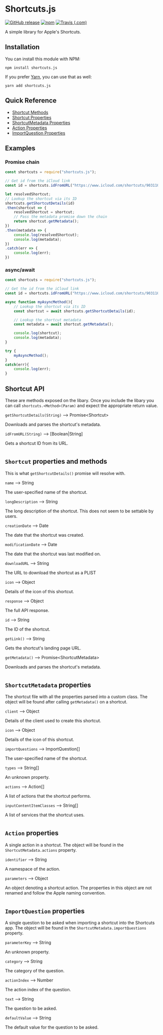 # Shortcuts.js

[![GitHub release](https://img.shields.io/github/release/haykam821/Shortcuts.js.svg?style=popout&label=github)](https://github.com/haykam821/Shortcuts.js/releases/latest)
[![npm](https://img.shields.io/npm/v/shortcuts.js.svg?style=popout&colorB=red)](https://www.npmjs.com/package/shortcuts.js)
[![Travis (.com)](https://img.shields.io/travis/com/haykam821/Shortcuts.js.svg?style=popout)](https://travis-ci.com/haykam821/Shortcuts.js)

A simple library for Apple's Shortcuts. 

## Installation

You can install this module with NPM:

    npm install shortcuts.js

If you prefer [Yarn](https://yarnpkg.com/), you can use that as well:

    yarn add shortcuts.js

## Quick Reference
* [Shortcut Methods](#shortcut-api)
* [Shortcut Properties](#shortcut-properties-and-methods)
* [ShortcutMetadata Properties](#shortcutmetadata-properties)
* [Action Properties](#action-properties)
* [ImportQuestion Properties](#importquestion-properties)

## Examples

### Promise chain
```javascript
const shortcuts = require("shortcuts.js");

// Get id from the iCloud link
const id = shortcuts.idFromURL("https://www.icloud.com/shortcuts/903110dea9a944f48fef9e94317fb686");

let resolvedShortcut;
// Lookup the shortcut via its ID
shortcuts.getShortcutDetails(id)
.then(shortcut => {
    resolvedShortcut = shortcut;
    // Pass the metadata promise down the chain
    return shortcut.getMetadata();
})
.then(metadata => {
    console.log(resolvedShortcut);
    console.log(metadata);
})
.catch(err => {
    console.log(err);
})
```

### async/await
```javascript
const shortcuts = require("shortcuts.js");

// Get the id from the iCloud link
const id = shortcuts.idFromURL("https://www.icloud.com/shortcuts/903110dea9a944f48fef9e94317fb686");

async function myAsyncMethod(){
    // Lookup the shortcut via its ID
    const shortcut = await shortcuts.getShortcutDetails(id);

    // Lookup the shortcut metadata
    const metadata = await shortcut.getMetadata();

    console.log(shortcut);
    console.log(metadata);
}

try {
    myAsyncMethod();
}
catch(err){
    console.log(err);
}
```

## Shortcut API
These are methods exposed on the libary. Once you include the libary you can call `shortcuts.<Method>(Param)` and expect the appropriate return value.

`getShortcutDetails(String)` ⟶ Promise\<Shortcut>

Downloads and parses the shortcut's metadata.

`idFromURL(String)` ⟶ [Boolean|String]

Gets a shortcut ID from its URL.

#
## `Shortcut` properties and methods
This is what `getShortcutDetails()` promise will resolve with.

`name` ⟶ String

The user-specified name of the shortcut.

`longDescription` ⟶ String

The long description of the shortcut.
This does not seem to be settable by users.

`creationDate` ⟶ Date

The date that the shortcut was created.

`modificationDate` ⟶ Date

The date that the shortcut was last modified on.

`downloadURL` ⟶ String

The URL to download the shortcut as a PLIST

`icon` ⟶ Object

Details of the icon of this shortcut.

`response` ⟶ Object

The full API response.

`id` ⟶ String

The ID of the shortcut.

`getLink()` ⟶ String

Gets the shortcut's landing page URL.

`getMetadata()` ⟶ Promise\<ShortcutMetadata>

Downloads and parses the shortcut's metadata.

#
## `ShortcutMetadata` properties

The shortcut file with all the properties parsed into a custom class. The object will be found after calling `getMetadata()` on a shortcut.

`client` ⟶ Object

Details of the client used to create this shortcut.

`icon` ⟶ Object

Details of the icon of this shortcut.

`importQuestions` ⟶ ImportQuestion[]

The user-specified name of the shortcut.

`types` ⟶ String[]

An unknown property.

`actions` ⟶ Action[]

A list of actions that the shortcut performs.

`inputContentItemClasses` ⟶ String[]

A list of services that the shortcut uses.

#
## `Action` properties

A single action in a shortcut. The object will be found in the `ShortcutMetadata.actions` property.

`identifier` ⟶ String

A namespace of the action.

`parameters` ⟶ Object

An object denoting a shortcut action. The properties in this object are not renamed and follow the Apple naming convention.


#
## `ImportQuestion` properties

A single question to be asked when importing a shortcut into the Shortcuts app. The object will be found in the `ShortcutMetadata.importQuestions` property.

`parameterKey` ⟶ String

An unknown property.

`category` ⟶ String

The category of the question.

`actionIndex` ⟶ Number

The action index of the question.

`text` ⟶ String

The question to be asked.

`defaultValue` ⟶ String

The default value for the question to be asked.

